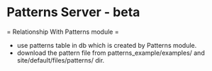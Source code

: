 # Patterns Server - beta

= Relationship With Patterns module =
* use patterns table in db which is created by Patterns module.
* download the pattern file from patterns_example/examples/ and site/default/files/patterns/ dir.

